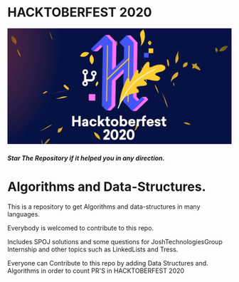 # HACKTOBERFEST 2020

![image](hacktoberfest2020.jpeg)

##### Star The Repository if it helped you in any direction.

# Algorithms and Data-Structures.
This is a repository to get Algorithms and data-structures in many languages.

Everybody is welcomed to contribute to this repo.

Includes SPOJ solutions and some questions for JoshTechnologiesGroup Internship and other topics such as LinkedLists and Tress.

Everyone can Contribute to this repo by adding Data Structures and. Algorithms in order to count PR'S in HACKTOBERFEST 2020

